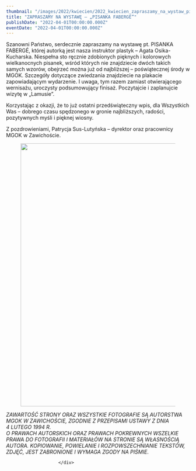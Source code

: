 ```yaml
---
thumbnail: "/images/2022/kwiecien/2022_kwiecien_zapraszamy_na_wystaw_pisanka_faberg_2022_04_zapraszamy_na_wystaw_pisanka_faberg_pisanki.jpg"
title: "ZAPRASZAMY NA WYSTAWĘ – „PISANKA FABERGÉ”"
publishDate: "2022-04-01T00:00:00.000Z"
eventDate: "2022-04-01T00:00:00.000Z"
---
```


<div class="entry-content">
							
							
<p>Szanowni Państwo, serdecznie zapraszamy na wystawę pt. PISANKA FABERGÉ, której autorką jest nasza instruktor plastyk – Agata Osika-Kucharska. Niespełna sto ręcznie zdobionych pięknych i kolorowych wielkanocnych pisanek, wśród których nie znajdziecie dwóch takich samych wzorów, obejrzeć można już od najbliższej – poświątecznej środy w MGOK. Szczegóły dotyczące zwiedzania znajdziecie na plakacie zapowiadającym wydarzenie. I uwaga, tym razem zamiast otwierającego wernisażu, uroczysty podsumowujący finisaż. Poczytajcie i zaplanujcie wizytę w „Lamusie”. </p>



<p>Korzystając z okazji, że to już ostatni przedświąteczny wpis, dla Wszystkich Was – dobrego czasu spędzonego w gronie najbliższych, radości, pozytywnych myśli i pięknej wiosny.</p>



<p>Z pozdrowieniami, Patrycja Sus-Lutyńska – dyrektor oraz pracownicy MGOK w Zawichoście.</p>



<figure class="wp-block-image size-full"><a href="http://mgok-zawichost.pl/wp-content/uploads/2022/04/pisanki.jpg"><img fetchpriority="high" decoding="async" width="509" height="720" src="/images/2022/kwiecien/2022_kwiecien_zapraszamy_na_wystaw_pisanka_faberg_2022_04_zapraszamy_na_wystaw_pisanka_faberg_pisanki.jpg" alt="" class="wp-image-8568" srcset="/images/2022/kwiecien/2022_kwiecien_zapraszamy_na_wystaw_pisanka_faberg_2022_04_zapraszamy_na_wystaw_pisanka_faberg_pisanki.jpg 509w, /images/2022/kwiecien/pisanki-212x300.jpg 212w" sizes="(max-width: 509px) 100vw, 509px"></a></figure>



<p><em>ZAWARTOŚĆ STRONY ORAZ WSZYSTKIE FOTOGRAFIE SĄ AUTORSTWA MGOK W ZAWICHOŚCIE, ZGODNIE Z PRZEPISAMI USTAWY Z DNIA&nbsp;</em><br><em>4 LUTEGO 1994 R.<br>O PRAWACH AUTORSKICH ORAZ PRAWACH POKREWNYCH WSZELKIE PRAWA DO FOTOGRAFII I MATERIAŁÓW NA STRONIE SĄ WŁASNOŚCIĄ AUTORA. KOPIOWANIE, POWIELANIE I ROZPOWSZECHNIANIE TEKSTÓW, ZDJĘĆ, JEST ZABRONIONE I WYMAGA ZGODY NA PIŚMIE</em>.</p>



<p></p>
						
						</div>
